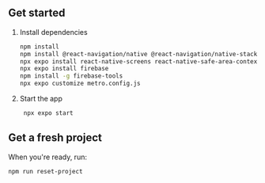 
## Get started

1. Install dependencies

   ```bash
   npm install
   npm install @react-navigation/native @react-navigation/native-stack
   npx expo install react-native-screens react-native-safe-area-context
   npx expo install firebase
   npm install -g firebase-tools
   npx expo customize metro.config.js
   ```

2. Start the app

   ```bash
    npx expo start
   ```

## Get a fresh project

When you're ready, run:

```bash
npm run reset-project
```
